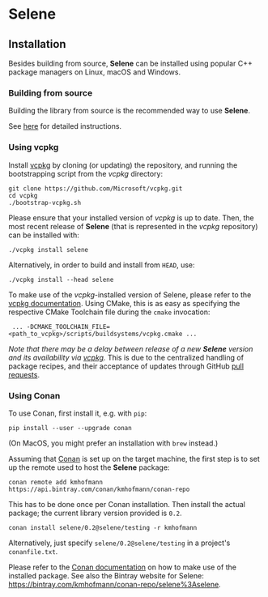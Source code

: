 # Selene

## Installation

Besides building from source, **Selene** can be installed using popular C++ package managers on Linux, macOS and Windows.

### Building from source

Building the library from source is the recommended way to use **Selene**.

See [here](building.md) for detailed instructions.

### Using vcpkg

Install [vcpkg](https://github.com/Microsoft/vcpkg) by cloning (or updating) the repository, and running the
bootstrapping script from the *vcpkg* directory:

    git clone https://github.com/Microsoft/vcpkg.git
    cd vcpkg
    ./bootstrap-vcpkg.sh

Please ensure that your installed version of *vcpkg* is up to date.
Then, the most recent release of **Selene** (that is represented in the *vcpkg* repository) can be installed with:

    ./vcpkg install selene

Alternatively, in order to build and install from `HEAD`, use:

    ./vcpkg install --head selene

To make use of the *vcpkg*-installed version of Selene, please refer to the [vcpkg documentation](https://vcpkg.readthedocs.io/).
Using CMake, this is as easy as specifying the respective CMake Toolchain file during the `cmake` invocation:

     ... -DCMAKE_TOOLCHAIN_FILE=<path_to_vcpkg>/scripts/buildsystems/vcpkg.cmake ...

*Note that there may be a delay between release of a new **Selene** version and its availability via
[vcpkg](https://github.com/Microsoft/vcpkg).*
This is due to the centralized handling of package recipes, and their acceptance of updates through GitHub
[pull requests](https://github.com/Microsoft/vcpkg/pulls?utf8=%E2%9C%93&q=is%3Apr+selene).


### Using Conan

To use Conan, first install it, e.g. with `pip`:

    pip install --user --upgrade conan

(On MacOS, you might prefer an installation with `brew` instead.)

Assuming that [Conan](https://conan.io/) is set up on the target machine, the first step is to set up the remote
used to host the **Selene** package:

    conan remote add kmhofmann https://api.bintray.com/conan/kmhofmann/conan-repo

This has to be done once per Conan installation.
Then install the actual package; the current library version provided is `0.2`.

    conan install selene/0.2@selene/testing -r kmhofmann

Alternatively, just specify `selene/0.2@selene/testing` in a project's `conanfile.txt`.

Please refer to the [Conan documentation](http://docs.conan.io/) on how to make use of the installed package. 
See also the Bintray website for Selene: https://bintray.com/kmhofmann/conan-repo/selene%3Aselene.